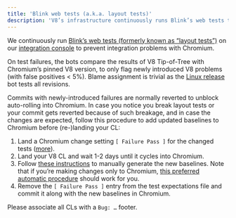```yaml
---
title: 'Blink web tests (a.k.a. layout tests)'
description: 'V8’s infrastructure continuously runs Blink’s web tests to prevent integration problems with Chromium. This document describes what to do in case such a test fails.'
---
```

We continuously run [Blink’s web tests (formerly known as “layout tests”)](https://chromium.googlesource.com/chromium/src/+/master/docs/testing/web_tests.md) on our [integration console](https://ci.chromium.org/p/v8/g/integration/console) to prevent integration problems with Chromium.

On test failures, the bots compare the results of V8 Tip-of-Tree with Chromium’s pinned V8 version, to only flag newly introduced V8 problems (with false positives < 5%). Blame assignment is trivial as the [Linux release](https://ci.chromium.org/p/v8/builders/luci.v8.ci/V8%20Blink%20Linux) bot tests all revisions.

Commits with newly-introduced failures are normally reverted to unblock auto-rolling into Chromium. In case you notice you break layout tests or your commit gets reverted because of such breakage, and in case the changes are expected, follow this procedure to add updated baselines to Chromium before (re-)landing your CL:

1. Land a Chromium change setting `[ Failure Pass ]` for the changed tests ([more](https://chromium.googlesource.com/chromium/src/+/master/docs/testing/web_test_expectations.md#updating-the-expectations-files)).
1. Land your V8 CL and wait 1-2 days until it cycles into Chromium.
1. Follow [these instructions](https://chromium.googlesource.com/chromium/src/+/master/docs/testing/web_tests.md#Rebaselining-Web-Tests) to manually generate the new baselines. Note that if you’re making changes only to Chromium, [this preferred automatic procedure](https://chromium.googlesource.com/chromium/src/+/master/docs/testing/web_test_expectations.md#how-to-rebaseline) should work for you.
1. Remove the `[ Failure Pass ]` entry from the test expectations file and commit it along with the new baselines in Chromium.

Please associate all CLs with a `Bug: …` footer.
